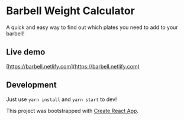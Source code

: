 # Barbell Weight Calculator

A quick and easy way to find out which plates you need to add to your barbell!

## Live demo

[https://barbell.netlify.com](https://barbell.netlify.com)

## Development

Just use `yarn install` and `yarn start` to dev!

This project was bootstrapped with [Create React App](https://github.com/facebookincubator/create-react-app).
